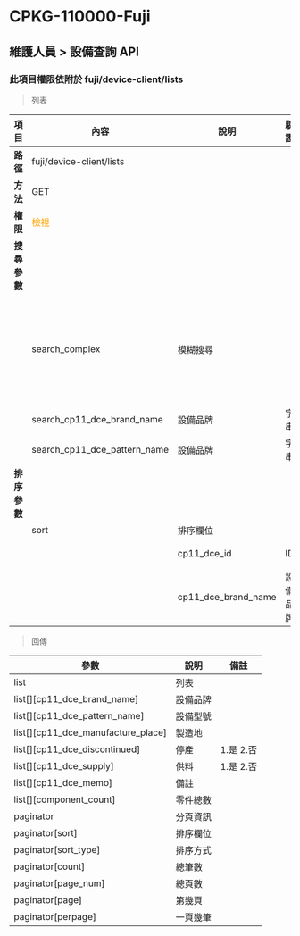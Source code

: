 # CPKG-110000-Fuji

## 維護人員 > 設備查詢 API

### 此項目權限依附於 fuji/device-client/lists

> 列表

| 項目                      | 內容                             | 說明                   | 驗證                  | 備註         |
|--------------------------|----------------------------------|-----------------------|-----------------------|----------------|
| <b>路徑</b>               | fuji/device-client/lists                 |                       |                       |                |
| <b>方法</b>               | GET                              |                       |                       |                |
| <b>權限</b>               | <font color="orange">檢視</font> |                       |                       |                |
| <b>搜尋參數</b>           |                                  |                       |                       |                |
|                          | search_complex              | 模糊搜尋               |           | 設備品牌,設備品牌              |
|                          | search_cp11_dce_brand_name              | 設備品牌               | 字串          |                |
|                          | search_cp11_dce_pattern_name              | 設備品牌               | 字串          |                |
| <b>排序參數</b>           |                                  |                       |                       |                |
|                          | sort                             | 排序欄位               |                       |                |
|                          |                                  | cp11_dce_id             | ID              | 預設               |
|                          |                                  | cp11_dce_brand_name             | 設備品牌              |                |

> 回傳

| 參數                                         | 說明                           | 備註                            |
|----------------------------------------------|--------------------------------|--------------------------------|
| list                                         | 列表                            |                                |
| list[][cp11_dce_brand_name]               | 設備品牌                            |                                |
| list[][cp11_dce_pattern_name]               | 設備型號                            |                                |
| list[][cp11_dce_manufacture_place]               | 製造地                            |                                |
| list[][cp11_dce_discontinued]               | 停產                            | 1.是 2.否                               |
| list[][cp11_dce_supply]               | 供料                            | 1.是 2.否                               |
| list[][cp11_dce_memo]               | 備註                            |                                |
| list[][component_count]               | 零件總數                            |                                |
| paginator                                    | 分頁資訊                        |                                |
| paginator[sort]                              | 排序欄位                        |                                |
| paginator[sort_type]                         | 排序方式                        |                                |
| paginator[count]                             | 總筆數                          |                                |
| paginator[page_num]                          | 總頁數                          |                                |
| paginator[page]                              | 第幾頁                          |                                |
| paginator[perpage]                           | 一頁幾筆                        |                                |
